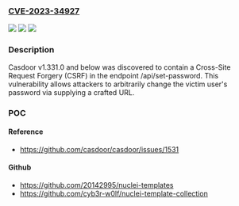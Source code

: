 ### [CVE-2023-34927](https://cve.mitre.org/cgi-bin/cvename.cgi?name=CVE-2023-34927)
![](https://img.shields.io/static/v1?label=Product&message=n%2Fa&color=blue)
![](https://img.shields.io/static/v1?label=Version&message=n%2Fa&color=blue)
![](https://img.shields.io/static/v1?label=Vulnerability&message=n%2Fa&color=brighgreen)

### Description

Casdoor v1.331.0 and below was discovered to contain a Cross-Site Request Forgery (CSRF) in the endpoint /api/set-password. This vulnerability allows attackers to arbitrarily change the victim user's password via supplying a crafted URL.

### POC

#### Reference
- https://github.com/casdoor/casdoor/issues/1531

#### Github
- https://github.com/20142995/nuclei-templates
- https://github.com/cyb3r-w0lf/nuclei-template-collection

